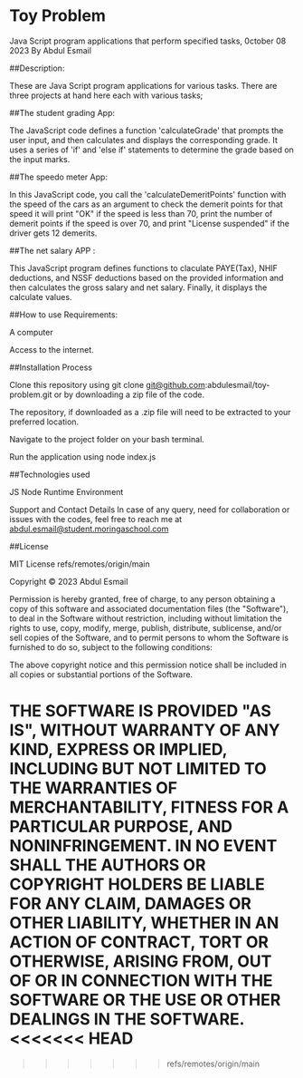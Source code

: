 # Toy Problem 
Java Script program applications that perform specified tasks, 0ctober 08 2023 By Abdul Esmail

##Description:

These are Java Script program applications for various tasks. There are three projects at hand here each with various tasks;

##The student grading App:

The JavaScript code defines a function 'calculateGrade' that prompts the user input, and then calculates and displays the corresponding grade. It uses a series of 'if' and 'else if' statements to determine the grade based on the input marks.

##The speedo meter App:

In this JavaScript code, you call the 'calculateDemeritPoints' function with the speed of the cars as an argument to check the demerit points for that speed it will print "OK" if the speed is less than 70, print the number of demerit points if the speed is over 70, and print "License suspended" if the driver gets 12 demerits.

##The net salary APP :

This JavaScript program defines functions to claculate PAYE(Tax), NHIF deductions, and NSSF deductions based on the provided information and then calculates the gross salary and net salary. Finally, it displays the calculate values.

##How to use 
Requirements:

A computer

Access to the internet.



##Installation Process

Clone this repository using git clone git@github.com:abdulesmail/toy-problem.git or by downloading a zip file of the code.

The repository, if downloaded as a .zip file will need to be extracted to your preferred location.

Navigate to the project folder on your bash terminal.

Run the application using node index.js



##Technologies used

JS
Node Runtime Environment


Support and Contact Details 
In case of any query, need for collaboration or issues with the codes, feel free to reach me at abdul.esmail@student.moringaschool.com



##License

 MIT License
refs/remotes/origin/main

Copyright © 2023 Abdul Esmail

Permission is hereby granted, free of charge, to any person obtaining a copy of this software and associated documentation files (the "Software"), to deal in the Software without restriction, including without limitation the rights to use, copy, modify, merge, publish, distribute, sublicense, and/or sell copies of the Software, and to permit persons to whom the Software is furnished to do so, subject to the following conditions:

The above copyright notice and this permission notice shall be included in all copies or substantial portions of the Software.

THE SOFTWARE IS PROVIDED "AS IS", WITHOUT WARRANTY OF ANY KIND, EXPRESS OR IMPLIED, INCLUDING BUT NOT LIMITED TO THE WARRANTIES OF MERCHANTABILITY, FITNESS FOR A PARTICULAR PURPOSE, AND NONINFRINGEMENT. IN NO EVENT SHALL THE AUTHORS OR COPYRIGHT HOLDERS BE LIABLE FOR ANY CLAIM, DAMAGES OR OTHER LIABILITY, WHETHER IN AN ACTION OF CONTRACT, TORT OR OTHERWISE, ARISING FROM, OUT OF OR IN CONNECTION WITH THE SOFTWARE OR THE USE OR OTHER DEALINGS IN THE SOFTWARE.
<<<<<<< HEAD
=======

         

         
         
   
>>>>>>> refs/remotes/origin/main
